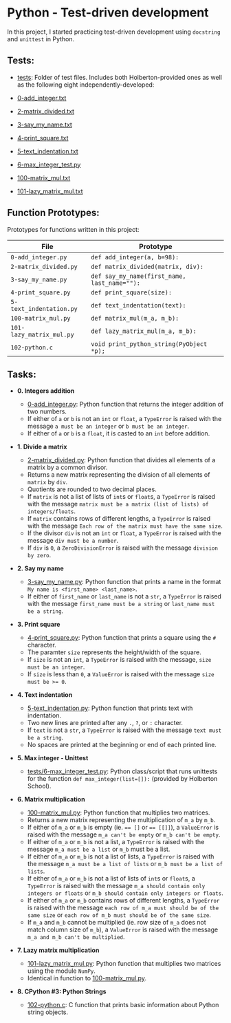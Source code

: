 # Python - Test-driven development

In this project, I started practicing test-driven development using `docstring` and `unittest` in Python.

## Tests:

* [tests](./tests): Folder of test files. Includes both Holberton-provided ones as well as the following eight independently-developed:

* [0-add_integer.txt](./tests/0-add_integer.txt)
* [2-matrix_divided.txt](./tests/2-matrix_divided.txt)
* [3-say_my_name.txt](./tests/3-say_my_name.txt)
* [4-print_square.txt](./tests/4-print_square.txt)
* [5-text_indentation.txt](./tests/text_indentation.txt)
* [6-max_integer_test.py](./tests/6-max_integer_test.py)
* [100-matrix_mul.txt](./tests/100-matrix_mul.txt)
* [101-lazy_matrix_mul.txt](./tests/101-lazy_matrix_mul.txt)

## Function Prototypes:

Prototypes for functions written in this project:

| File | Prototype |
| ------------------------ | -------------------------------------------- |
| `0-add_integer.py` | `def add_integer(a, b=98):` |
| `2-matrix_divided.py` | `def matrix_divided(matrix, div):` |
| `3-say_my_name.py` | `def say_my_name(first_name, last_name=""):` |
| `4-print_square.py` | `def print_square(size):` |
| `5-text_indentation.py` | `def text_indentation(text):` |
| `100-matrix_mul.py` | `def matrix_mul(m_a, m_b):` |
| `101-lazy_matrix_mul.py` | `def lazy_matrix_mul(m_a, m_b):` |
| `102-python.c` | `void print_python_string(PyObject *p);` |

## Tasks:

* **0. Integers addition**
  * [0-add_integer.py](./0-add_integer.py): Python function that returns the integer addition of two numbers.
  * If either of `a` or `b` is not an `int` or `float`, a `TypeError` is raised with the message `a must be an integer` or `b must be an integer`.
  * If either of `a` or `b` is a `float`, it is casted to an `int` before addition.


* **1. Divide a matrix**
  * [2-matrix_divided.py](./2-matrix_divided.py): Python function that divides all elements of a matrix by a common divisor.
  * Returns a new matrix representing the division of all elements of `matrix` by `div`.
  * Quotients are rounded to two decimal places.
  * If `matrix` is not a list of lists of `int`s or `float`s, a `TypeError` is raised with the message `matrix must be a matrix (list of lists) of integers/floats`.
  * If `matrix` contains rows of different lengths, a `TypeError` is raised with the message `Each row of the matrix must have the same size`.
  * If the divisor `div` is not an `int` or `float`, a `TypeError` is raised with the message `div must be a number`.
  * If `div` is `0`, a `ZeroDivisionError` is raised with the message `division by zero`.


* **2. Say my name**
  * [3-say_my_name.py](./3-say_my_name.py): Python function that prints a name in the format `My name is <first_name> <last_name>`.
  * If either of `first_name` or `last_name` is not a `str`, a `TypeError` is raised with the message `first_name must be a string` or `last_name must be a string`.


* **3. Print square**
  * [4-print_square.py](./4-print_square.py): Python function that prints a square
  using the `#` character.
  * The paramter `size` represents the height/width of the square.
  * If `size` is not an `int`, a `TypeError` is raised with the message, `size must be an integer`.
  * If `size` is less than `0`, a `ValueError` is raised with the message `size must be >= 0`.


* **4. Text indentation**
  * [5-text_indentation.py](./5-text_indentation.py): Python function that prints
  text with indentation.
  * Two new lines are printed after any `.`, `?`, or `:` character.
  * If `text` is not a `str`, a `TypeError` is raised with the message `text must be a string`.
  * No spaces are printed at the beginning or end of each printed line.


* **5. Max integer - Unittest**
  * [tests/6-max_integer_test.py](./tests/6-max_integer_text.py): Python class/script that runs unittests for the function `def max_integer(list=[]):` (provided by Holberton School).


* **6. Matrix multiplication**
  * [100-matrix_mul.py](./100-matrix_mul.py): Python function that multiplies two matrices.
  * Returns a new matrix representing the multiplication of `m_a` by `m_b`.
  * If either of `m_a` or `m_b` is empty (ie. `== []` or `== [[]]`), a `ValueError` is raised with the message `m_a can't be empty` or `m_b can't be empty`.
  * If either of `m_a` or `m_b` is not a list, a `TypeError` is raised with the message `m_a must be a list` or `m_b` must be a list.
  * If either of `m_a` or `m_b` is not a list of lists, a `TypeError` is raised with the message `m_a must be a list of lists` or `m_b must be a list of lists`.
  * If either of `m_a` or `m_b` is not a list of lists of `int`s or `float`s, a `TypeError` is raised with the message `m_a should contain only integers or floats` or `m_b should contain only integers or floats`.
  * If either of `m_a` or `m_b` contains rows of different lengths, a `TypeError` is raised with the message `each row of m_a must should be of the same size` or `each row of m_b must should be of the same size`.
  * If `m_a` and `m_b` cannot be multiplied (ie. row size of `m_a` does not match column size of `m_b`), a `ValueError` is raised with the message `m_a and m_b can't be multiplied`.


* **7. Lazy matrix multiplication**
  * [101-lazy_matrix_mul.py](./101-lazy_matrix_mul.py): Python function that multiplies two matrices using the module `NumPy`.
  * Identical in function to [100-matrix_mul.py](./100-matrix_mul.py).


* **8. CPython #3: Python Strings**
  * [102-python.c](./102-python.c): C function that prints basic information about Python string objects.
